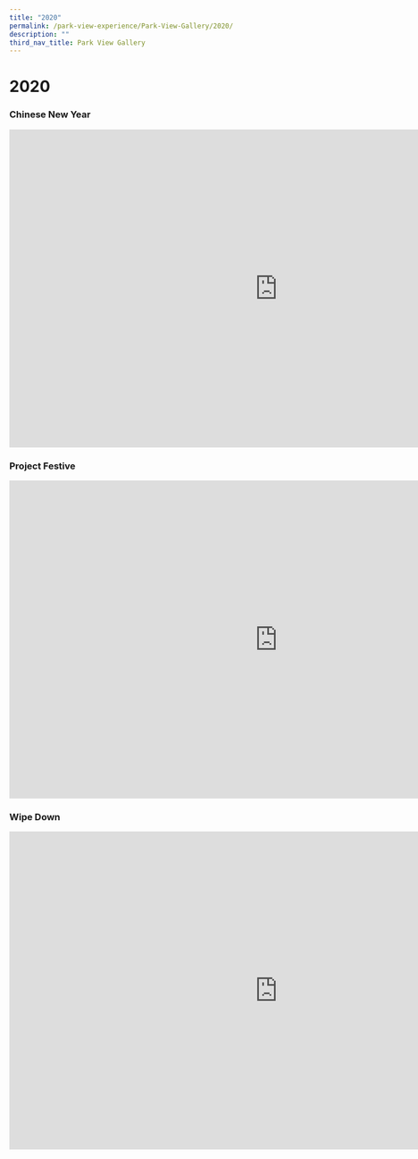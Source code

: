 ```yaml
---
title: "2020"
permalink: /park-view-experience/Park-View-Gallery/2020/
description: ""
third_nav_title: Park View Gallery
---
```

# **2020**





<h3> Chinese New Year</h3>

<iframe src="https://docs.google.com/presentation/d/e/2PACX-1vTMZCg350pUg4lkMScdscwTDK9U_Ni7LUAY6RJxnp9_o8L3JaWHCosWG8mfePnS2i1mpn2tDxQGqS_4/embed?start=true&amp;loop=true&amp;delayms=5000" frameborder="0" width="960" height="569" allowfullscreen="true"></iframe>


### Project Festive


<iframe allowfullscreen="true" height="569" width="960" frameborder="0" src="https://docs.google.com/presentation/d/e/2PACX-1vSmbKofILi3Arfy42QDQApsJ3tL3NYyS-9W-70l5vUlgpfFOzZKhiUgQxqnXe6nYWO7_Yxw528M_KrZ/embed?start=false&amp;loop=false&amp;delayms=3000"></iframe>




### Wipe Down

<iframe allowfullscreen="true" height="569" width="960" frameborder="0" src="https://docs.google.com/presentation/d/e/2PACX-1vTZCfLwclwuAM1wD6AkhAF1LHDRhzqWt4he2ZoRZiAmE7zYggEfeZ13jiBAgpHdTMslzNk56cLtHQLF/embed?start=true&amp;loop=true&amp;delayms=5000"></iframe>